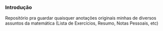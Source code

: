 ### Introdução

Repositório pra guardar quaisquer anotações originais minhas de diversos assuntos da matemática (Lista de Exercícios, Resumo, Notas Pessoais, etc)

